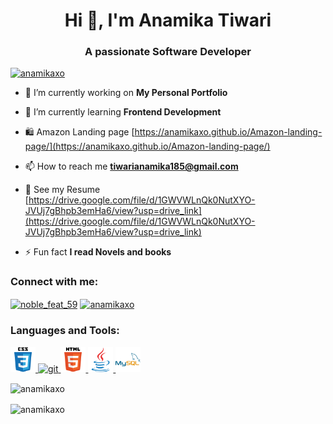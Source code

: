 <h1 align="center">Hi 👋, I'm Anamika Tiwari</h1>
<h3 align="center">A passionate Software Developer</h3>

<p align="left"> <a href="https://github.com/ryo-ma/github-profile-trophy"><img src="https://github-profile-trophy.vercel.app/?username=anamikaxo" alt="anamikaxo" /></a> </p>

- 🔭 I’m currently working on **My Personal Portfolio**

- 🌱 I’m currently learning **Frontend Development**

- 🛍️ Amazon Landing page [https://anamikaxo.github.io/Amazon-landing-page/](https://anamikaxo.github.io/Amazon-landing-page/)

- 📫 How to reach me **tiwarianamika185@gmail.com**

- 📄 See my Resume [https://drive.google.com/file/d/1GWVWLnQk0NutXYO-JVUj7gBhpb3emHa6/view?usp=drive_link](https://drive.google.com/file/d/1GWVWLnQk0NutXYO-JVUj7gBhpb3emHa6/view?usp=drive_link)

- ⚡ Fun fact **I read Novels and books**

<h3 align="left">Connect with me:</h3>
<p align="left">
<a href="https://www.codechef.com/users/anamka_tiwari" target="blank"><img align="center" src="https://cdn.jsdelivr.net/npm/simple-icons@3.1.0/icons/codechef.svg" alt="noble_feat_59" height="30" width="40" /></a>
<a href="https://www.leetcode.com/anamikaxo" target="blank"><img align="center" src="https://raw.githubusercontent.com/rahuldkjain/github-profile-readme-generator/master/src/images/icons/Social/leet-code.svg" alt="anamikaxo" height="30" width="40" /></a>
</p>

<h3 align="left">Languages and Tools:</h3>
<p align="left"> <a href="https://www.w3schools.com/css/" target="_blank" rel="noreferrer"> <img src="https://raw.githubusercontent.com/devicons/devicon/master/icons/css3/css3-original-wordmark.svg" alt="css3" width="40" height="40"/> </a> <a href="https://git-scm.com/" target="_blank" rel="noreferrer"> <img src="https://www.vectorlogo.zone/logos/git-scm/git-scm-icon.svg" alt="git" width="40" height="40"/> </a> <a href="https://www.w3.org/html/" target="_blank" rel="noreferrer"> <img src="https://raw.githubusercontent.com/devicons/devicon/master/icons/html5/html5-original-wordmark.svg" alt="html5" width="40" height="40"/> </a> <a href="https://www.java.com" target="_blank" rel="noreferrer"> <img src="https://raw.githubusercontent.com/devicons/devicon/master/icons/java/java-original.svg" alt="java" width="40" height="40"/> </a> <a href="https://www.mysql.com/" target="_blank" rel="noreferrer"> <img src="https://raw.githubusercontent.com/devicons/devicon/master/icons/mysql/mysql-original-wordmark.svg" alt="mysql" width="40" height="40"/> </a> </p>

<p><img align="center" src="https://github-readme-stats.vercel.app/api/top-langs?username=anamikaxo&show_icons=true&locale=en&layout=compact" alt="anamikaxo" /></p>

<p><img align="center" src="https://github-readme-streak-stats.herokuapp.com/?user=anamikaxo&" alt="anamikaxo" /></p>
